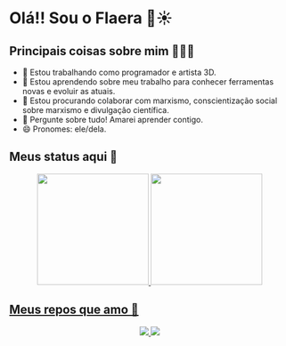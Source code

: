 # Olá!! Sou o Flaera 👋☀️

## Principais coisas sobre mim 🙋🏿‍♂️
- 🔭 Estou trabalhando como programador e artista 3D.
- 🌱 Estou aprendendo sobre meu trabalho para conhecer ferramentas novas e evoluir as atuais.
- 👯 Estou procurando colaborar com marxismo, conscientização social sobre marxismo e divulgação científica.
- 💬 Pergunte sobre tudo! Amarei aprender contigo.
- 😄 Pronomes: ele/dela.
  
## Meus status aqui 📃
<div align="center">
  <a href="https://github.com/Flaera">
  <img height=200 src="https://github-readme-stats.vercel.app/api?username=Flaera&count_private=true&theme=vision-friendly-dark&show_icons=true">
  <img height=200 src="https://github-readme-stats.vercel.app/api/top-langs/?username=Flaera&theme=vision-friendly-dark&layout=compact">
</div>

## Meus repos que amo 💜
<div align="center">
  <a href="https://github.com/Flaera/MFRG">
  <img src="https://github-readme-stats.vercel.app/api/pin/?username=Flaera&repo=MFRG&theme=vision-friendly-dark&show_owner=true">
  <a href="https://github.com/Flaera/Escape_from_Polution">
  <img src="https://github-readme-stats.vercel.app/api/pin/?username=Flaera&repo=Escape_from_Polution&theme=vision-friendly-dark&show_owner=true">
</div>

  
